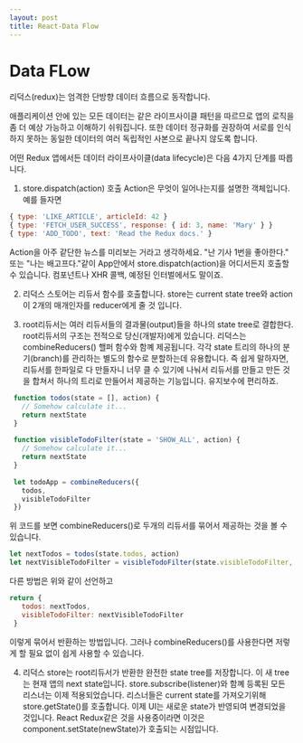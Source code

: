 ```yaml
---
layout: post
title: React-Data Flow
---
```


# Data FLow

리덕스(redux)는 엄격한 단방향 데이터 흐름으로 동작합니다.

애플리케이션 안에 있는 모든 데이터는 같은 라이프사이클 패턴을 따르므로 앱의 로직을 좀 더 예상 가능하고 이해하기 쉬워집니다. 또한 데이터 정규화를 권장하여 서로를 인식하지 못하는 동일한 데이터의 여러 독립적인 사본으로 끝나지 않도록 합니다.

어떤 Redux 앱에서든 데이터 라이프사이클(data lifecycle)은 다음 4가지 단계를 따릅니다.
1. store.dispatch(action) 호출
Action은 무엇이 일어나는지를 설명한 객체입니다.
예를 들자면
```js
{ type: 'LIKE_ARTICLE', articleId: 42 }
{ type: 'FETCH_USER_SUCCESS', response: { id: 3, name: 'Mary' } }
{ type: 'ADD_TODO', text: 'Read the Redux docs.' }
```
Action을 아주 같단한 뉴스를 미리보는 거라고 생각하세요. "난 기사 1번을 좋아한다." 또는 "나는 배고프다."같이
App안에서 store.dispatch(action)을 어디서든지 호출할 수 있습니다. 컴포넌트나 XHR 콜백, 예정된 인터벌에서도 말이죠.

2. 리덕스 스토어는 리듀서 함수를 호출합니다.
store는 current state tree와 action 이 2개의 매개인자를 reducer에게 줄 것 입니다.

3. root리듀서는 여러 리듀서들의 결과물(output)들을 하나의 state tree로 결합한다.
root리듀서의 구조는 전적으로 당신(개발자)에게 있습니다.
리덕스는 combineReducers() 핼퍼 함수와 함꼐 제공됩니다. 각각 state 트리의 하나의 분기(branch)를 관리하는 별도의 함수로 분할하는데 유용합니다.
즉 쉽게 말하자면, 리듀서를 한파일로 다 만들자니 너무 클 수 있기에 나눠서 리듀서를 만들고 만든 것을 합쳐서 하나의 트리로 만들어서 제공하는 기능입니다. 유지보수에 편리하죠.
```jsx
 function todos(state = [], action) {
   // Somehow calculate it...
   return nextState
 }
 
 function visibleTodoFilter(state = 'SHOW_ALL', action) {
   // Somehow calculate it...
   return nextState
 }
 
 let todoApp = combineReducers({
   todos,
   visibleTodoFilter
 })
```
위 코드를 보면 combineReducers()로 두개의 리듀서를 묶어서 제공하는 것을 볼 수 있습니다.

```js
let nextTodos = todos(state.todos, action)
let nextVisibleTodoFilter = visibleTodoFilter(state.visibleTodoFilter, action)
```
다른 방법은 위와 같이 선언하고
```js
return {
   todos: nextTodos,
   visibleTodoFilter: nextVisibleTodoFilter
 }
```
이렇게 묶어서 반환하는 방법입니다. 그러나 combineReducers()를 사용한다면 저렇게 할 필요 없이 쉽게 사용할 수 있습니다.

4. 리덕스 store는 root리듀서가 반환한 완전한 state tree를 저장합니다.
이 새 tree는 현재 앱의 next state입니다. store.subscribe(listener)와 함꼐 등록된 모든 리스너는 이제 적용되었습니다. 리스너들은 current state를 가져오기위해 store.getState()를 호출합니다.
이제 UI는 새로운 state가 반영되여 변경되었을 것입니다. React Redux같은 것을 사용중이라면 이것은 component.setState(newState)가 호출되는 시점입니다.
